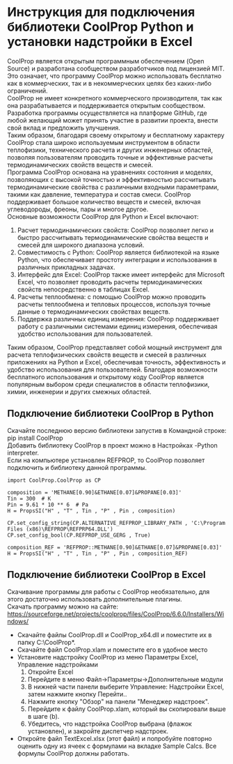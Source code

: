 # Инструкция для подключения библиотеки CoolProp Python и установки надстройки в Excel
CoolProp является открытым программным обеспечением (Open Source) и разработана сообществом разработчиков под лицензией MIT. Это означает, что программу CoolProp можно использовать бесплатно как в коммерческих, так и в некоммерческих целях без каких-либо ограничений.\
CoolProp не имеет конкретного коммерческого производителя, так как она разрабатывается и поддерживается открытым сообществом. Разработка программы осуществляется на платформе GitHub, где любой желающий может принять участие в развитии проекта, внести свой вклад и предложить улучшения.\
Таким образом, благодаря своему открытому и бесплатному характеру CoolProp стала широко используемым инструментом в области теплофизики, технического расчета и других инженерных областей, позволяя пользователям проводить точные и эффективные расчеты термодинамических свойств веществ и смесей.\
Программа CoolProp основана на уравнениях состояния и моделях, позволяющих с высокой точностью и эффективностью рассчитывать термодинамические свойства с различными входными параметрами, такими как давление, температура и состав смеси. CoolProp поддерживает большое количество веществ и смесей, включая углеводороды, фреоны, пары и многое другое.\
Основные возможности CoolProp для Python и Excel включают:
1. Расчет термодинамических свойств: CoolProp позволяет легко и быстро рассчитывать термодинамические свойства веществ и смесей для широкого диапазона условий.
2. Совместимость с Python: CoolProp является библиотекой на языке Python, что обеспечивает простоту интеграции и использования в различных прикладных задачах.
3. Интерфейс для Excel: CoolProp также имеет интерфейс для Microsoft Excel, что позволяет проводить расчеты термодинамических свойств непосредственно в таблицах Excel.
4. Расчеты теплообмена: с помощью CoolProp можно проводить расчеты теплообмена и тепловых процессов, используя точные данные о термодинамических свойствах веществ.
5. Поддержка различных единиц измерения: CoolProp поддерживает работу с различными системами единиц измерения, обеспечивая удобство использования для пользователей.

Таким образом, CoolProp представляет собой мощный инструмент для расчета теплофизических свойств веществ и смесей в различных приложениях на Python и Excel, обеспечивая точность, эффективность и удобство использования для пользователей. Благодаря возможности бесплатного использования и открытому коду CoolProp является популярным выбором среди специалистов в области теплофизики, химии, инженерии и других смежных областей.


## Подключение библиотеки CoolProp в Python
Скачайте последнюю версию библиотеки запустив в Командной строке: pip install CoolProp\
Добавить библиотеку CoolProp в проект можно в Настройках -Python interpreter.\
Если на компьютере установлен REFPROP, то CoolProp позволяет подключить и библиотеку данной программы.
 
``` from CoolProp.CoolProp import PropsSI
import CoolProp.CoolProp as CP

composition = 'METHANE[0.90]&ETHANE[0.07]&PROPANE[0.03]'
Tin = 300  # K
Pin = 9.61 * 10 ** 6  # Pa
H = PropsSI("H" , "T" , Tin , "P" , Pin , composition) 

CP.set_config_string(CP.ALTERNATIVE_REFPROP_LIBRARY_PATH , 'C:\Program Files (x86)\REFPROP\REFPRP64.DLL')
CP.set_config_bool(CP.REFPROP_USE_GERG , True)

composition_REF = 'REFPROP::METHANE[0.90]&ETHANE[0.07]&PROPANE[0.03]'
H = PropsSI("H" , "T" , Tin , "P" , Pin , composition_REF)
```

## Подключение библиотеки CoolProp в Excel
Скачивание программы для работы с CoolProp необязательно, для этого достаточно использовать дополнительные плагины. \
Скачать программу можно на сайте: \
https://sourceforge.net/projects/coolprop/files/CoolProp/6.6.0/Installers/Windows/

- Скачайте файлы CoolProp.dll и CoolProp_x64.dll и поместите их в папку C:\CoolProp*.
- Скачайте файл CoolProp.xlam и поместите его в удобное место
- Установите надстройку CoolProp из меню Параметры Excel, Управление надстройками
   1. Откройте Excel
   2. Перейдите в меню Файл→Параметры→Дополнительные модули
   3. В нижней части панели выберите Управление: Надстройки Excel, затем нажмите кнопку Перейти..
   4. Нажмите кнопку "Обзор" на панели "Менеджер надстроек".
   5. Перейдите к файлу CoolProp.xlam, который вы скопировали выше в шаге (b).
   6. Убедитесь, что надстройка CoolProp выбрана (флажок установлен), и закройте диспетчер надстроек.
- Откройте файл TextExcel.xlsx (этот файл) и попробуйте повторно оценить одну из ячеек с формулами на вкладке Sample Calcs. Все формулы CoolProp должны работать.

